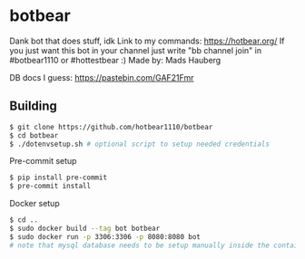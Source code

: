 # botbear
Dank bot that does stuff, idk
Link to my commands: https://hotbear.org/
If you just want this bot in your channel just write "bb channel join" in #botbear1110 or #hottestbear :)
Made by: Mads Hauberg

DB docs I guess:
https://pastebin.com/GAF21Fmr

## Building

```bash
$ git clone https://github.com/hotbear1110/botbear
$ cd botbear
$ ./dotenvsetup.sh # optional script to setup needed credentials
```

Pre-commit setup
```bash
$ pip install pre-commit
$ pre-commit install
```

Docker setup

```bash
$ cd ..
$ sudo docker build --tag bot botbear
$ sudo docker run -p 3306:3306 -p 8080:8080 bot
# note that mysql database needs to be setup manually inside the container
```
